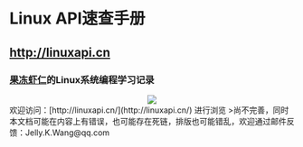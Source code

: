 Linux API速查手册
====
## http://linuxapi.cn
### [果冻虾仁](http://guodongxiaren.me)的Linux系统编程学习记录

<div align="center">
<img src=http://upload.wikimedia.org/wikipedia/commons/thumb/b/b0/NewTux.svg/150px-NewTux.svg.png />
</div>
欢迎访问：[http://linuxapi.cn/](http://linuxapi.cn/) 进行浏览
>尚不完善，同时本文档可能在内容上有错误，也可能存在死链，排版也可能错乱，欢迎通过邮件反馈：Jelly.K.Wang@qq.com
